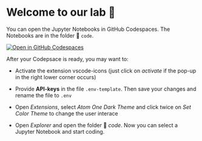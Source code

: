 # Welcome to our lab 👋

You can open the Jupyter Notebooks in GitHub Codespaces. The Notebooks are in the folder 📂 `code`.

[![Open in GitHub Codespaces](https://github.com/codespaces/badge.svg)](https://codespaces.new/kirenz/lab-prompt?quickstart=1)

After your Codepsace is ready, you may want to: 

- Activate the extension vscode-icons (just click on *activate* if the pop-up in the right lower corner occurs)

- Provide **API-keys** in the file `.env-template`. Then save your changes and rename the file to `.env`

- Open *Extensions*, select *Atom One Dark Theme* and click twice on *Set Color Theme* to change the user interace

- Open *Explorer* and open the folder 📂 *code*. Now you can select a Jupyter Notebook and start coding.